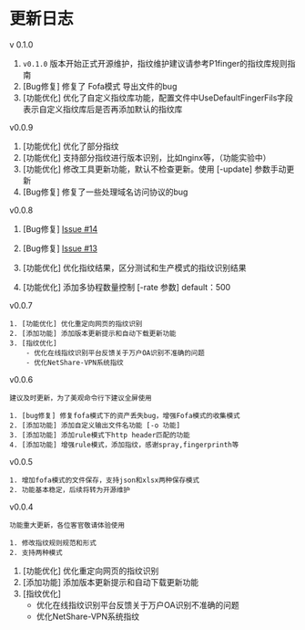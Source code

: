 # 更新日志

v 0.1.0 

1. `v0.1.0` 版本开始正式开源维护，指纹维护建议请参考P1finger的指纹库规则指南
2. [Bug修复] 修复了 Fofa模式 导出文件的bug
3. [功能优化] 优化了自定义指纹库功能，配置文件中UseDefaultFingerFils字段表示自定义指纹库后是否再添加默认的指纹库



v0.0.9

1. [功能优化] 优化了部分指纹
3. [功能优化] 支持部分指纹进行版本识别，比如nginx等，（功能实验中）
4. [功能优化] 修改工具更新功能，默认不检查更新。使用 [-update] 参数手动更新
5. [Bug修复] 修复了一些处理域名访问协议的bug



v0.0.8

1. [Bug修复] [ Issue #14  ](https://github.com/P001water/P1finger/issues/14)

2. [Bug修复]  [Issue #13](https://github.com/P001water/P1finger/issues/13)

3. [功能优化] 优化指纹结果，区分测试和生产模式的指纹识别结果

4. [功能优化] 添加多协程数量控制 [-rate 参数] default：500

   



v0.0.7

```
1. [功能优化] 优化重定向网页的指纹识别
2. [添加功能] 添加版本更新提示和自动下载更新功能
3. [指纹优化]
	- 优化在线指纹识别平台反馈关于万户OA识别不准确的问题
	- 优化NetShare-VPN系统指纹
```

v0.0.6

``` 
建议及时更新，为了美观命令行下建议全屏使用

1. [bug修复] 修复fofa模式下的资产丢失bug，增强Fofa模式的收集模式
2. [添加功能] 添加自定义输出文件名功能 [-o 功能]
3. [添加功能] 添加rule模式下http header匹配的功能
4. [添加功能] 增强rule模式，添加指纹，感谢spray,fingerprinth等
```

v0.0.5

```
1. 增加fofa模式的文件保存，支持json和xlsx两种保存模式
2. 功能基本稳定，后续将转为开源维护
```

v0.0.4

```
功能重大更新，各位客官敬请体验使用

1. 修改指纹规则规范和形式
2. 支持两种模式
```



1. [功能优化] 优化重定向网页的指纹识别
2. [添加功能] 添加版本更新提示和自动下载更新功能
3. [指纹优化]
	- 优化在线指纹识别平台反馈关于万户OA识别不准确的问题
	- 优化NetShare-VPN系统指纹
